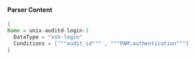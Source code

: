 #### Parser Content
```Java
{
Name = unix-auditd-login-1
  DataType = "ssh-login"
  Conditions = ["""audit_id""" , """PAM:authentication"""]
}
```
